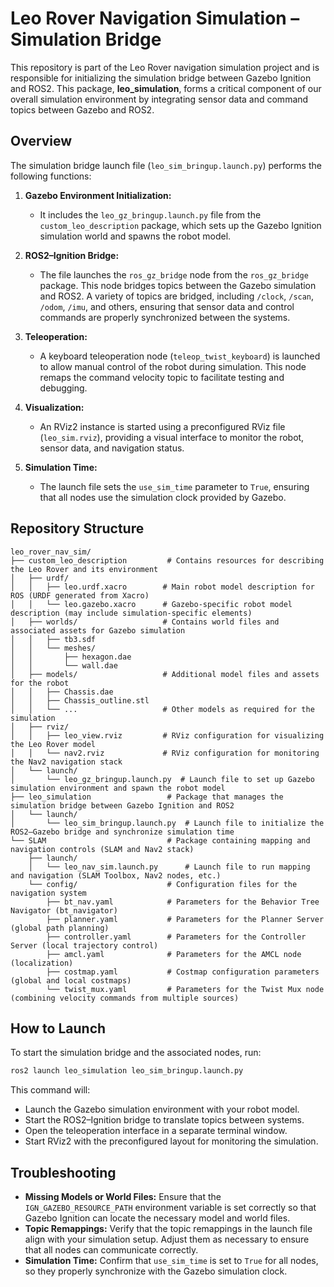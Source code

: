 # Leo Rover Navigation Simulation – Simulation Bridge

This repository is part of the Leo Rover navigation simulation project and is responsible for initializing the simulation bridge between Gazebo Ignition and ROS2. This package, **leo_simulation**, forms a critical component of our overall simulation environment by integrating sensor data and command topics between Gazebo and ROS2.

## Overview

The simulation bridge launch file (`leo_sim_bringup.launch.py`) performs the following functions:

1. **Gazebo Environment Initialization:**

   - It includes the `leo_gz_bringup.launch.py` file from the `custom_leo_description` package, which sets up the Gazebo Ignition simulation world and spawns the robot model.
2. **ROS2–Ignition Bridge:**

   - The file launches the `ros_gz_bridge` node from the `ros_gz_bridge` package. This node bridges topics between the Gazebo simulation and ROS2. A variety of topics are bridged, including `/clock`, `/scan`, `/odom`, `/imu`, and others, ensuring that sensor data and control commands are properly synchronized between the systems.
3. **Teleoperation:**

   - A keyboard teleoperation node (`teleop_twist_keyboard`) is launched to allow manual control of the robot during simulation. This node remaps the command velocity topic to facilitate testing and debugging.
4. **Visualization:**

   - An RViz2 instance is started using a preconfigured RViz file (`leo_sim.rviz`), providing a visual interface to monitor the robot, sensor data, and navigation status.
5. **Simulation Time:**

   - The launch file sets the `use_sim_time` parameter to `True`, ensuring that all nodes use the simulation clock provided by Gazebo.

## Repository Structure

```
leo_rover_nav_sim/
├── custom_leo_description         # Contains resources for describing the Leo Rover and its environment
│   ├── urdf/                 
│   │   ├── leo.urdf.xacro        # Main robot model description for ROS (URDF generated from Xacro)
│   │   └── leo.gazebo.xacro      # Gazebo-specific robot model description (may include simulation-specific elements)
│   ├── worlds/                   # Contains world files and associated assets for Gazebo simulation
│   │   ├── tb3.sdf           
│   │   └── meshes/           
│   │       ├── hexagon.dae   
│   │       └── wall.dae     
│   ├── models/                   # Additional model files and assets for the robot
│   │   ├── Chassis.dae      
│   │   ├── Chassis_outline.stl   
│   │   └── ...                   # Other models as required for the simulation
│   ├── rviz/                
│   │   ├── leo_view.rviz         # RViz configuration for visualizing the Leo Rover model
│   │   └── nav2.rviz             # RViz configuration for monitoring the Nav2 navigation stack
│   └── launch/               
│       └── leo_gz_bringup.launch.py  # Launch file to set up Gazebo simulation environment and spawn the robot model
├── leo_simulation                 # Package that manages the simulation bridge between Gazebo Ignition and ROS2
│   └── launch/
│       └── leo_sim_bringup.launch.py  # Launch file to initialize the ROS2–Gazebo bridge and synchronize simulation time
└── SLAM                           # Package containing mapping and navigation controls (SLAM and Nav2 stack)
    ├── launch/
    │   └── leo_nav_sim.launch.py      # Launch file to run mapping and navigation (SLAM Toolbox, Nav2 nodes, etc.)
    └── config/                    # Configuration files for the navigation system
        ├── bt_nav.yaml            # Parameters for the Behavior Tree Navigator (bt_navigator)
        ├── planner.yaml           # Parameters for the Planner Server (global path planning)
        ├── controller.yaml        # Parameters for the Controller Server (local trajectory control)
        ├── amcl.yaml              # Parameters for the AMCL node (localization)
        ├── costmap.yaml           # Costmap configuration parameters (global and local costmaps)
        └── twist_mux.yaml         # Parameters for the Twist Mux node (combining velocity commands from multiple sources)
```

## How to Launch

To start the simulation bridge and the associated nodes, run:

```bash
ros2 launch leo_simulation leo_sim_bringup.launch.py
```

This command will:

* Launch the Gazebo simulation environment with your robot model.
* Start the ROS2–Ignition bridge to translate topics between systems.
* Open the teleoperation interface in a separate terminal window.
* Start RViz2 with the preconfigured layout for monitoring the simulation.

## Troubleshooting

* **Missing Models or World Files:**
  Ensure that the `IGN_GAZEBO_RESOURCE_PATH` environment variable is set correctly so that Gazebo Ignition can locate the necessary model and world files.
* **Topic Remappings:**
  Verify that the topic remappings in the launch file align with your simulation setup. Adjust them as necessary to ensure that all nodes can communicate correctly.
* **Simulation Time:**
  Confirm that `use_sim_time` is set to `True` for all nodes, so they properly synchronize with the Gazebo simulation clock.

